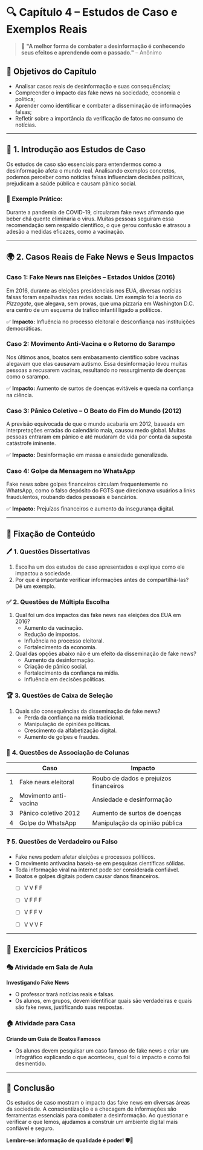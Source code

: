 # 🔍 **Capítulo 4 – Estudos de Caso e Exemplos Reais**

> 🧠 **"A melhor forma de combater a desinformação é conhecendo seus efeitos e aprendendo com o passado."** – Anônimo

## 🎯 **Objetivos do Capítulo**

- Analisar casos reais de desinformação e suas consequências;
- Compreender o impacto das fake news na sociedade, economia e política;
- Aprender como identificar e combater a disseminação de informações falsas;
- Refletir sobre a importância da verificação de fatos no consumo de notícias.

------

## 📌 **1. Introdução aos Estudos de Caso**

Os estudos de caso são essenciais para entendermos como a desinformação afeta o mundo real. Analisando exemplos concretos, podemos perceber como notícias falsas influenciam decisões políticas, prejudicam a saúde pública e causam pânico social.

### 🔎 **Exemplo Prático:**

Durante a pandemia de COVID-19, circularam fake news afirmando que beber chá quente eliminaria o vírus. Muitas pessoas seguiram essa recomendação sem respaldo científico, o que gerou confusão e atrasou a adesão a medidas eficazes, como a vacinação.

------

## 🌍 **2. Casos Reais de Fake News e Seus Impactos**

### **Caso 1: Fake News nas Eleições – Estados Unidos (2016)**

Em 2016, durante as eleições presidenciais nos EUA, diversas notícias falsas foram espalhadas nas redes sociais. Um exemplo foi a teoria do *Pizzagate*, que alegava, sem provas, que uma pizzaria em Washington D.C. era centro de um esquema de tráfico infantil ligado a políticos.

✅ **Impacto:** Influência no processo eleitoral e desconfiança nas instituições democráticas.

### **Caso 2: Movimento Anti-Vacina e o Retorno do Sarampo**

Nos últimos anos, boatos sem embasamento científico sobre vacinas alegavam que elas causavam autismo. Essa desinformação levou muitas pessoas a recusarem vacinas, resultando no ressurgimento de doenças como o sarampo.

✅ **Impacto:** Aumento de surtos de doenças evitáveis e queda na confiança na ciência.

### **Caso 3: Pânico Coletivo – O Boato do Fim do Mundo (2012)**

A previsão equivocada de que o mundo acabaria em 2012, baseada em interpretações erradas do calendário maia, causou medo global. Muitas pessoas entraram em pânico e até mudaram de vida por conta da suposta catástrofe iminente.

✅ **Impacto:** Desinformação em massa e ansiedade generalizada.

### **Caso 4: Golpe da Mensagem no WhatsApp**

Fake news sobre golpes financeiros circulam frequentemente no WhatsApp, como o falso depósito do FGTS que direcionava usuários a links fraudulentos, roubando dados pessoais e bancários.

✅ **Impacto:** Prejuízos financeiros e aumento da insegurança digital.

------

## 📝 **Fixação de Conteúdo**

### 🖊️ **1. Questões Dissertativas**

1. Escolha um dos estudos de caso apresentados e explique como ele impactou a sociedade.
2. Por que é importante verificar informações antes de compartilhá-las? Dê um exemplo.

### ✅ **2. Questões de Múltipla Escolha**

1. Qual foi um dos impactos das fake news nas eleições dos EUA em 2016?
   -  Aumento da vacinação.
   -  Redução de impostos.
   -  Influência no processo eleitoral.
   -  Fortalecimento da economia.
2. Qual das opções abaixo não  é um efeito da disseminação de fake news?
   -  Aumento da desinformação.
   -  Criação de pânico social.
   -  Fortalecimento da confiança na mídia.
   -  Influência em decisões políticas.

### 🏆 **3. Questões de Caixa de Seleção**

1. Quais são consequências da disseminação de fake news?
   -  Perda da confiança na mídia tradicional.
   -  Manipulação de opiniões políticas.
   -  Crescimento da alfabetização digital.
   -  Aumento de golpes e fraudes.

### 🔄 **4. Questões de Associação de Colunas**

|      | Caso                  |      | Impacto                                |
| ---- | --------------------- | ---- | -------------------------------------- |
| 1    | Fake news eleitoral   |      | Roubo de dados e prejuízos financeiros |
| 2    | Movimento anti-vacina |      | Ansiedade e desinformação              |
| 3    | Pânico coletivo 2012  |      | Aumento de surtos de doenças           |
| 4    | Golpe do WhatsApp     |      | Manipulação da opinião pública         |

### ❓ **5. Questões de Verdadeiro ou Falso**

- Fake news podem afetar eleições e processos políticos.
- O movimento antivacina baseia-se em pesquisas científicas sólidas.
- Toda informação viral na internet pode ser considerada confiável.
- Boatos e golpes digitais podem causar danos financeiros.
  - [ ] V V F F
  - [ ] V F F F
  - [ ] V F F V
  - [ ] V V V F


------

## 🏫 **Exercícios Práticos**

### 🎭 **Atividade em Sala de Aula**

**Investigando Fake News**

- O professor trará notícias reais e falsas.
- Os alunos, em grupos, devem identificar quais são verdadeiras e quais são fake news, justificando suas respostas.

### 🏠 **Atividade para Casa**

**Criando um Guia de Boatos Famosos**

- Os alunos devem pesquisar um caso famoso de fake news e criar um infográfico explicando o que aconteceu, qual foi o impacto e como foi desmentido.

------

## 🎯 **Conclusão**

Os estudos de caso mostram o impacto das fake news em diversas áreas da sociedade. A conscientização e a checagem de informações são ferramentas essenciais para combater a desinformação. Ao questionar e verificar o que lemos, ajudamos a construir um ambiente digital mais confiável e seguro.

**Lembre-se: informação de qualidade é poder! 🛡️📖**